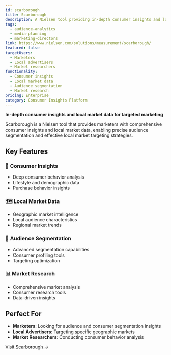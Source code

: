 ```yaml
---
id: scarborough
title: Scarborough
description: A Nielsen tool providing in-depth consumer insights and local market data.
tags:
  - audience-analytics
  - media-planning
  - marketing-directors
link: https://www.nielsen.com/solutions/measurement/scarborough/
featured: false
targetUsers:
  - Marketers
  - Local advertisers
  - Market researchers
functionality:
  - Consumer insights
  - Local market data
  - Audience segmentation
  - Market research
pricing: Enterprise
category: Consumer Insights Platform
---
```


**In-depth consumer insights and local market data for targeted marketing**

Scarborough is a Nielsen tool that provides marketers with comprehensive consumer insights and local market data, enabling precise audience segmentation and effective local market targeting strategies.

## Key Features

### 👥 **Consumer Insights**
- Deep consumer behavior analysis
- Lifestyle and demographic data
- Purchase behavior insights

### 🗺️ **Local Market Data**
- Geographic market intelligence
- Local audience characteristics
- Regional market trends

### 🎯 **Audience Segmentation**
- Advanced segmentation capabilities
- Consumer profiling tools
- Targeting optimization

### 📊 **Market Research**
- Comprehensive market analysis
- Consumer research tools
- Data-driven insights

## Perfect For

- **Marketers**: Looking for audience and consumer segmentation insights
- **Local Advertisers**: Targeting specific geographic markets
- **Market Researchers**: Conducting consumer behavior analysis

[Visit Scarborough →](https://www.nielsen.com/solutions/measurement/scarborough/) 